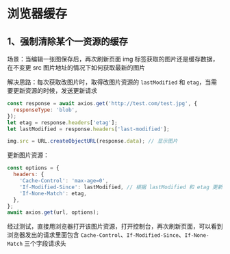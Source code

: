 # 浏览器缓存

## 1、强制清除某个一资源的缓存

场景：当编辑一张图保存后，再次刷新页面 img 标签获取的图片还是缓存数据，在不变更 src 图片地址的情况下如何获取最新的图片

解决思路：每次获取改图片时，取得改图片资源的 `lastModified` 和 `etag`，当需要更新资源的时候，发送更新请求

```js
const response = await axios.get('http://test.com/test.jpg', {
  responseType: 'blob',
});
let etag = response.headers['etag'];
let lastModified = response.headers['last-modified'];

img.src = URL.createObjectURL(response.data); // 显示图片
```

更新图片资源：

```js
const options = {
  headers: {
    'Cache-Control': 'max-age=0',
    'If-Modified-Since': lastModified, // 根据 lastModified 和 etag 更新图片资源
    'If-None-Match': etag,
  },
};
await axios.get(url, options);
```

经过测试，直接用浏览器打开该图片资源，打开控制台，再次刷新页面，可以看到浏览器发出的请求里面包含 `Cache-Control`、`If-Modified-Since`、`If-None-Match` 三个字段请求头
